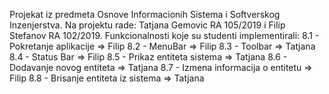 Projekat iz predmeta Osnove Informacionih Sistema i Softverskog Inzenjerstva. Na projektu rade: Tatjana Gemovic RA 105/2019 i Filip Stefanov RA 102/2019.
Funkcionalnosti koje su studenti implementirali:
8.1 - Pokretanje aplikacije => Filip
8.2 - MenuBar => Filip
8.3 - Toolbar => Tatjana
8.4 - Status Bar => Filip
8.5 - Prikaz entiteta sistema => Tatjana
8.6 - Dodavanje novog entiteta => Tatjana
8.7 - Izmena informacija o entitetu => Filip
8.8 - Brisanje entiteta iz sistema => Tatjana

